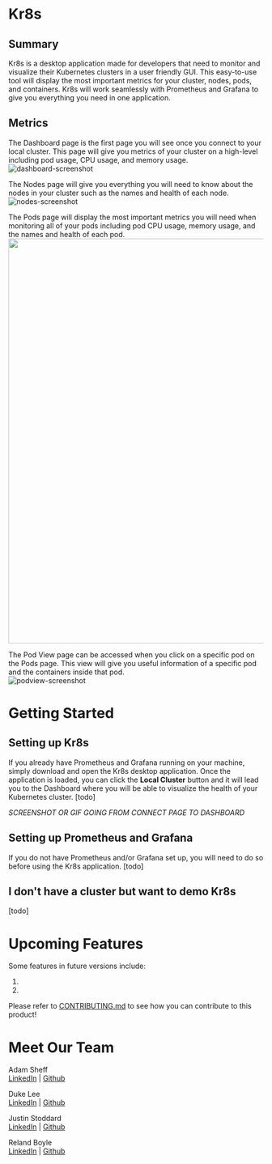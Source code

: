 # Kr8s

## Summary

Kr8s is a desktop application made for developers that need to monitor and visualize their Kubernetes clusters in a user friendly GUI. This easy-to-use tool will display the most important metrics for your cluster, nodes, pods, and containers. Kr8s will work seamlessly with Prometheus and Grafana to give you everything you need in one application.

## Metrics

The Dashboard page is the first page you will see once you connect to your local cluster. This page will give you metrics of your cluster on a high-level including pod usage, CPU usage, and memory usage.  
![dashboard-screenshot](https://github.com/oslabs-beta/kr8s/blob/dev/docs/images/dashboard-screenshot.png)

The Nodes page will give you everything you will need to know about the nodes in your cluster such as the names and health of each node.  
![nodes-screenshot](https://github.com/oslabs-beta/kr8s/blob/dev/docs/images/nodes-screenshot.png)

The Pods page will display the most important metrics you will need when monitoring all of your pods including pod CPU usage, memory usage, and the names and health of each pod.  
<img src="https://media.giphy.com/media/SxELWUtpWU84Xzk0OT/giphy.gif" width="800" height="auto"/>

The Pod View page can be accessed when you click on a specific pod on the Pods page. This view will give you useful information of a specific pod and the containers inside that pod.  
![podview-screenshot](https://github.com/oslabs-beta/kr8s/blob/dev/docs/images/podview-screenshot.png)

# Getting Started

## Setting up Kr8s

If you already have Prometheus and Grafana running on your machine, simply download and open the Kr8s desktop application. Once the application is loaded, you can click the **Local Cluster** button and it will lead you to the Dashboard where you will be able to visualize the health of your Kubernetes cluster. [todo]

_SCREENSHOT OR GIF GOING FROM CONNECT PAGE TO DASHBOARD_

## Setting up Prometheus and Grafana

If you do not have Prometheus and/or Grafana set up, you will need to do so before using the Kr8s application. [todo]

## I don't have a cluster but want to demo Kr8s

[todo]

# Upcoming Features

Some features in future versions include:

1.
2.

Please refer to [CONTRIBUTING.md](https://github.com/oslabs-beta/kr8s/blob/dev/CONTRIBUTING.md) to see how you can contribute to this product!

# Meet Our Team

Adam Sheff  
[LinkedIn](https://www.linkedin.com/in/adam-sheff/) | [Github](https://github.com/adamISheff)

Duke Lee  
[LinkedIn](https://www.linkedin.com/in/duke-lee) | [Github](https://github.com/dukelee11)

Justin Stoddard  
[LinkedIn](https://www.linkedin.com/in/jgstoddard/) | [Github](https://github.com/jgstoddard)

Reland Boyle  
[LinkedIn](https://www.linkedin.com/in/relandboyle/) | [Github](https://github.com/GlorifiedBicycle)
